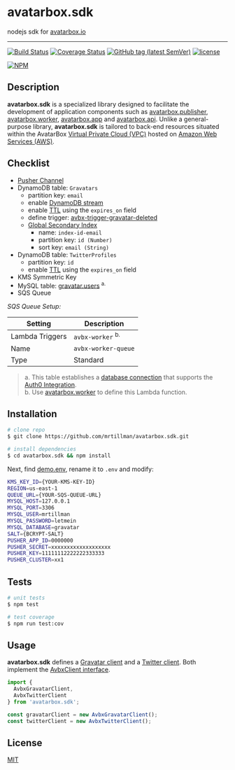 # avatarbox.sdk

 nodejs sdk for [avatarbox.io](https://avatarbox.io)
 
 ---

[![Build Status](https://travis-ci.com/mrtillman/avatarbox.sdk.svg?branch=master)](https://travis-ci.com/mrtillman/avatarbox.sdk)
[![Coverage Status](https://coveralls.io/repos/github/mrtillman/avatarbox.sdk/badge.svg?branch=master)](https://coveralls.io/github/mrtillman/avatarbox.sdk?branch=master)
[![GitHub tag (latest SemVer)](https://img.shields.io/github/v/tag/mrtillman/avatarbox.sdk?sort=semver)](https://github.com/mrtillman/avatarbox.sdk/releases/tag/1.2.4)
[![license](https://img.shields.io/badge/license-MIT-blue.svg)](https://github.com/mrtillman/avatarbox.sdk/blob/master/LICENSE)

[![NPM](https://nodei.co/npm/avatarbox.sdk.png)](https://www.npmjs.com/package/avatarbox.sdk)

## Description

**avatarbox.sdk** is a specialized library designed to facilitate the development of application components such as [avatarbox.publisher](https://github.com/mrtillman/avatarbox.publisher), [avatarbox.worker](https://github.com/mrtillman/avatarbox.worker), [avatarbox.app](https://github.com/mrtillman/avatarbox.app) and [avatarbox.api](https://github.com/mrtillman/avatarbox.api). Unlike a general-purpose library, **avatarbox.sdk** is tailored to back-end resources situated within the AvatarBox [Virtual Private Cloud (VPC)](https://aws.amazon.com/vpc/?vpc-blogs.sort-by=item.additionalFields.createdDate&vpc-blogs.sort-order=desc) hosted on [Amazon Web Services (AWS)](https://en.wikipedia.org/wiki/Amazon_Web_Services).

## Checklist
- [Pusher Channel](https://pusher.com/channels)
- DynamoDB table: `Gravatars` 
  - partition key: `email`
  - enable [DynamoDB stream](https://docs.aws.amazon.com/amazondynamodb/latest/developerguide/Streams.html#Streams.Enabling)
  - enable [TTL](https://docs.aws.amazon.com/amazondynamodb/latest/developerguide/time-to-live-ttl-how-to.html) using the `expires_on` field
  - define trigger: [avbx-trigger-gravatar-deleted](https://github.com/mrtillman-0001/avbx-trigger-gravatar-deleted)
  - [Global Secondary Index](https://docs.aws.amazon.com/amazondynamodb/latest/developerguide/GSI.html) 
    - name: `index-id-email`
    - partition key: `id (Number)` 
    - sort key: `email (String)`    
- DynamoDB table: `TwitterProfiles` 
    - partition key: `id`
    - enable [TTL](https://docs.aws.amazon.com/amazondynamodb/latest/developerguide/time-to-live-ttl-how-to.html) using the `expires_on` field
- KMS Symmetric Key
- MySQL table: [gravatar.users](https://github.com/mrtillman/avatarbox.sdk/blob/master/gravatar.users.sql) <sup>a.</sup>
- SQS Queue

*SQS Queue Setup:*

|Setting|Description|
|---|---|
|Lambda Triggers|`avbx-worker` <sup>b.</sup>|
|Name|`avbx-worker-queue`|
|Type|Standard|

> a. This table establishes a [database connection](https://auth0.com/docs/connections/database) that supports the [Auth0 Integration](https://github.com/mrtillman/avatarbox.api/wiki/Auth0-Integration).<br/> b. Use [avatarbox.worker](https://github.com/mrtillman/avatarbox.worker) to define this Lambda function.

## Installation

```sh
# clone repo
$ git clone https://github.com/mrtillman/avatarbox.sdk.git

# install dependencies
$ cd avatarbox.sdk && npm install
```

Next, find [demo.env](https://github.com/mrtillman/avatarbox.sdk/blob/master/demo.env), rename it to `.env` and modify:

```sh
KMS_KEY_ID={YOUR-KMS-KEY-ID}
REGION=us-east-1
QUEUE_URL={YOUR-SQS-QUEUE-URL}
MYSQL_HOST=127.0.0.1
MYSQL_PORT=3306
MYSQL_USER=mrtillman
MYSQL_PASSWORD=letmein
MYSQL_DATABASE=gravatar
SALT={BCRYPT-SALT}
PUSHER_APP_ID=0000000
PUSHER_SECRET=xxxxxxxxxxxxxxxxxxx
PUSHER_KEY=11111112222222333333
PUSHER_CLUSTER=xx1
```

## Tests

```bash
# unit tests
$ npm test

# test coverage
$ npm run test:cov
```

## Usage

**avatarbox.sdk** defines a [Gravatar client](https://github.com/mrtillman/avatarbox.sdk/blob/master/Presentation/Clients/gravatar-client.md#avbxgravatarclient) and a [Twitter client](https://github.com/mrtillman/avatarbox.sdk/blob/master/Presentation/Clients/twitter-client.md#avbxtwitterclient). Both implement the [AvbxClient interface](https://github.com/mrtillman/avatarbox.sdk/blob/master/Domain/avbx-client.ts).

```js
import { 
  AvbxGravatarClient,
  AvbxTwitterClient
} from 'avatarbox.sdk';

const gravatarClient = new AvbxGravatarClient();
const twitterClient = new AvbxTwitterClient();
```

## License

[MIT](https://github.com/mrtillman/avatarbox.sdk/blob/master/LICENSE)
